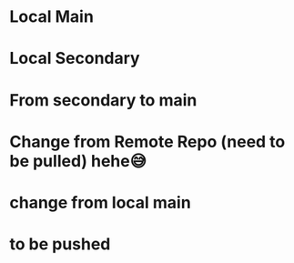 # Local Main
#    Local Secondary

# From secondary to main

# Change from Remote Repo (need to be pulled) hehe😅

# change from local main



# to be pushed
